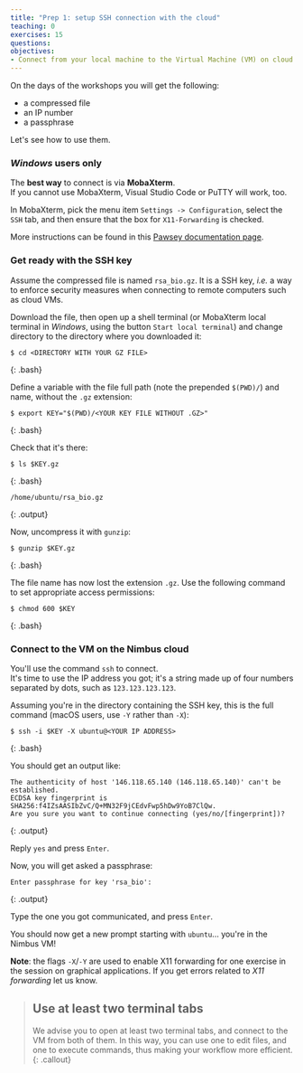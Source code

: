 ```yaml
---
title: "Prep 1: setup SSH connection with the cloud"
teaching: 0
exercises: 15
questions:
objectives:
- Connect from your local machine to the Virtual Machine (VM) on cloud for this workshop
---
```



On the days of the workshops you will get the following:
* a compressed file
* an IP number
* a passphrase

Let's see how to use them.


### *Windows* users only

The **best way** to connect is via **MobaXterm**.  
If you cannot use MobaXterm, Visual Studio Code or PuTTY will work, too.  

In MobaXterm, pick the menu item `Settings -> Configuration`, select the `SSH` tab, and then ensure that the box for `X11-Forwarding` is checked.  

More instructions can be found in this [Pawsey documentation page](https://support.pawsey.org.au/documentation/x/Ao22Ag).


### Get ready with the SSH key

Assume the compressed file is named `rsa_bio.gz`.  It is a SSH key, *i.e.* a way to enforce security measures when connecting to remote computers such as cloud VMs.  

Download the file, then open up a shell terminal (or MobaXterm local terminal in *Windows*, using the button `Start local terminal`) and change directory to the directory where you downloaded it:

```
$ cd <DIRECTORY WITH YOUR GZ FILE>
```
{: .bash}

Define a variable with the file full path (note the prepended `$(PWD)/`) and name, without the `.gz` extension:

```
$ export KEY="$(PWD)/<YOUR KEY FILE WITHOUT .GZ>"
```
{: .bash}

Check that it's there:

```
$ ls $KEY.gz
```
{: .bash}

```
/home/ubuntu/rsa_bio.gz
```
{: .output}

Now, uncompress it with `gunzip`:

```
$ gunzip $KEY.gz
```
{: .bash}

The file name has now lost the extension `.gz`. Use the following command to set appropriate access permissions:

```
$ chmod 600 $KEY
```
{: .bash}


### Connect to the VM on the Nimbus cloud

You'll use the command `ssh` to connect.  
It's time to use the IP address you got; it's a string made up of four numbers separated by dots, such as `123.123.123.123`.

Assuming you're in the directory containing the SSH key, this is the full command (macOS users, use `-Y` rather than `-X`):

```
$ ssh -i $KEY -X ubuntu@<YOUR IP ADDRESS>
```
{: .bash}

You should get an output like:

```
The authenticity of host '146.118.65.140 (146.118.65.140)' can't be established.
ECDSA key fingerprint is SHA256:f4IZsAASIbZvC/Q+MN32F9jCEdvFwp5hDw9YoB7ClQw.
Are you sure you want to continue connecting (yes/no/[fingerprint])? 
```
{: .output}

Reply `yes` and press `Enter`.

Now, you will get asked a passphrase:

```
Enter passphrase for key 'rsa_bio':
```
{: .output}

Type the one you got communicated, and press `Enter`.

You should now get a new prompt starting with `ubuntu`... you're in the Nimbus VM!

**Note**: the flags `-X`/`-Y` are used to enable X11 forwarding for one exercise in the session on graphical applications.  If you get errors related to *X11 forwarding* let us know.


> ## Use at least two terminal tabs
> 
> We advise you to open at least two terminal tabs, and connect to the VM from both of them.  In this way, you can use one to edit files, and one to execute commands, thus making your workflow more efficient.
{: .callout}

